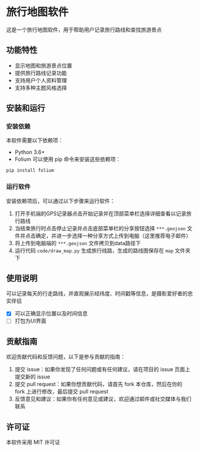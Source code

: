 # 旅行地图软件
这是一个旅行地图软件，用于帮助用户记录旅行路线和查找旅游景点
## 功能特性
 - 显示地图和旅游景点位置
 - 提供旅行路线记录功能
 - 支持用户个人资料管理
 - 支持多种主题风格选择
## 安装和运行
### 安装依赖
本软件需要以下依赖项：
 - Python 3.6+
 - Folium
可以使用 pip 命令来安装这些依赖项：
```python
pip install folium
```
### 运行软件
安装依赖项后，可以通过以下步骤来运行软件：
1. 打开手机端的GPS记录器点击开始记录并在顶部菜单栏选择详细查看以记录旅行路线
2. 当结束旅行时点击停止记录并点击底部菜单栏的分享按钮选择 `***.geojson` 文件并点击确定，并进一步选择一种分享方式上传到电脑（这里推荐电子邮件）
3. 将上传到电脑端的 `***.geojson` 文件拷贝到data路径下
4. 运行代码 `code/draw_map.py` 生成旅行线路，生成的路线图保存在 `map` 文件夹下
## 使用说明
可以记录每天的行走路线，并直观展示经纬度、时间戳等信息，是摄影爱好者的忠实伴侣
- [x] 可以正确显示位置以及时间信息
- [ ] 打包为UI界面
## 贡献指南
欢迎贡献代码和反馈问题，以下是参与贡献的指南：
1. 提交 issue：如果你发现了任何问题或有任何建议，请在项目的 issue 页面上提交新的 issue
2. 提交 pull request：如果你想贡献代码，请首先 fork 本仓库，然后在你的 fork 上进行修改，最后提交 pull request
3. 反馈意见和建议：如果你有任何意见或建议，欢迎通过邮件或社交媒体与我们联系
## 许可证
本软件采用 MIT 许可证

